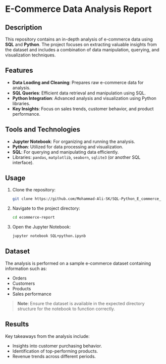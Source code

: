 # E-Commerce Data Analysis Report

## Description

This repository contains an in-depth analysis of e-commerce data using **SQL** and **Python**. The project focuses on extracting valuable insights from the dataset and includes a combination of data manipulation, querying, and visualization techniques.

## Features

- **Data Loading and Cleaning**: Prepares raw e-commerce data for analysis.
- **SQL Queries**: Efficient data retrieval and manipulation using SQL.
- **Python Integration**: Advanced analysis and visualization using Python libraries.
- **Key Insights**: Focus on sales trends, customer behavior, and product performance.

## Tools and Technologies

- **Jupyter Notebook**: For organizing and running the analysis.
- **Python**: Utilized for data processing and visualization.
- **SQL**: For querying and manipulating data efficiently.
- Libraries: `pandas`, `matplotlib`, `seaborn`, `sqlite3` (or another SQL interface).

## Usage

1. Clone the repository:
   ```bash
   git clone https://github.com/Mohammad-Ali-SK/SQL-Python_E_commerce_Data-Analysis.git
   ```
2. Navigate to the project directory:
   ```bash
   cd ecommerce-report
   ```
3. Open the Jupyter Notebook:
   ```bash
   jupyter notebook SQL+python.ipynb
   ```

## Dataset

The analysis is performed on a sample e-commerce dataset containing information such as:
- Orders
- Customers
- Products
- Sales performance

> **Note**: Ensure the dataset is available in the expected directory structure for the notebook to function correctly.

## Results

Key takeaways from the analysis include:
- Insights into customer purchasing behavior.
- Identification of top-performing products.
- Revenue trends across different periods.
